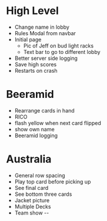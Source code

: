 # High Level
- Change name in lobby
- Rules Modal from navbar
- Initial page
  - Pic of Jeff on bud light racks
  - Text bar to go to different lobby
- Better server side logging
- Save high scores
- Restarts on crash

# Beeramid
- Rearrange cards in hand
- RICO
- flash yellow when next card flipped
- show own name
- Beeramid logging

# Australia
- General row spacing
- Play top card before picking up
- See final card
- See bottom three cards
- Jacket picture
- Multiple Decks
- Team show
--
